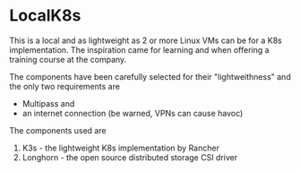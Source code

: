 # LocalK8s

This is a local and as lightweight as 2 or more Linux VMs can be for a K8s implementation.
The inspiration came for learning and when offering a training course at the company.

The components have been carefully selected for their "lightweithness" and the only two requirements are
- Multipass and
- an internet connection (be warned, VPNs can cause havoc)

The components used are
1. K3s - the lightweight K8s implementation by Rancher
2. Longhorn - the open source distributed storage CSI driver


